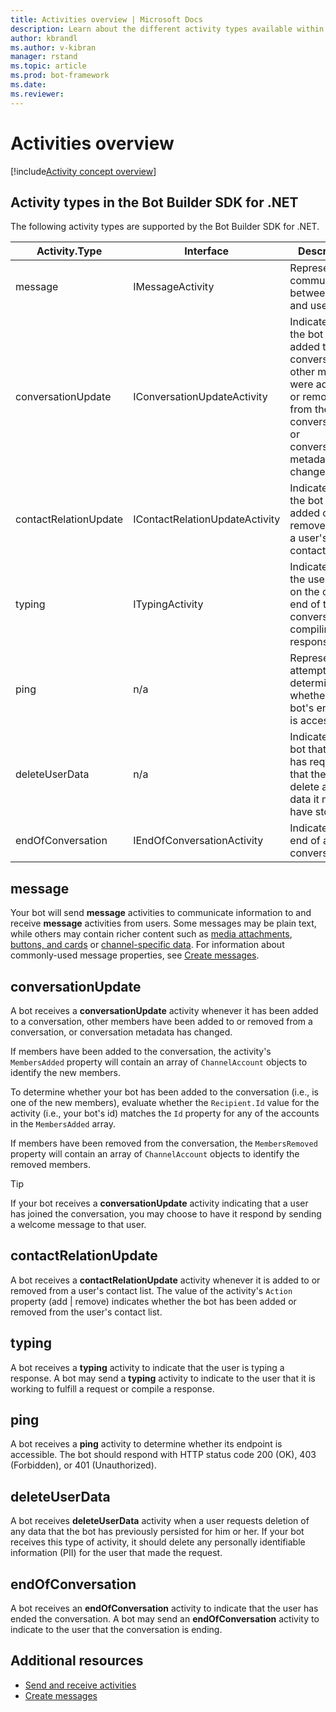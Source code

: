 ```yaml
---
title: Activities overview | Microsoft Docs
description: Learn about the different activity types available within the Bot Builder SDK for .NET.
author: kbrandl
ms.author: v-kibran
manager: rstand
ms.topic: article
ms.prod: bot-framework
ms.date: 
ms.reviewer:
---
```


# Activities overview

[!include[Activity concept overview](~/includes/snippet-dotnet-concept-activity.md)]

## Activity types in the Bot Builder SDK for .NET

The following activity types are supported by the Bot Builder SDK for .NET.

| Activity.Type | Interface | Description |
|------|------|------|
| message | IMessageActivity | Represents a communication between bot and user. |
| conversationUpdate | IConversationUpdateActivity | Indicates that the bot was added to a conversation, other members were added to or removed from the conversation, or conversation metadata has changed. |
| contactRelationUpdate | IContactRelationUpdateActivity | Indicates that the bot was added or removed from a user's contact list. |
| typing | ITypingActivity | Indicates that the user or bot on the other end of the conversation is compiling a response. | 
| ping | n/a | Represents an attempt to determine whether a bot's endpoint is accessible. | 
| deleteUserData | n/a | Indicates to a bot that a user has requested that the bot delete any user data it may have stored. |
| endOfConversation | IEndOfConversationActivity | Indicates the end of a conversation. |

## message

Your bot will send **message** activities to communicate information to and receive **message** activities from users. 
Some messages may be plain text, while others may contain richer content such as 
[media attachments](~/dotnet/bot-builder-dotnet-add-media-attachments.md), [buttons, and cards](~/dotnet/bot-builder-dotnet-add-rich-card-attachments.md) or 
[channel-specific data](~/dotnet/bot-builder-dotnet-channeldata.md). 
For information about commonly-used message properties, see [Create messages](~/dotnet/bot-builder-dotnet-create-messages.md).

## conversationUpdate

A bot receives a **conversationUpdate** activity whenever it has been added to a conversation, 
other members have been added to or removed from a conversation, 
or conversation metadata has changed. 

If members have been added to the conversation, the activity's `MembersAdded` property will contain an array of 
`ChannelAccount` objects to identify the new members. 

To determine whether your bot has been added to the conversation (i.e., is one of the new members), evaluate whether the `Recipient.Id` value for the activity (i.e., your bot's id) 
matches the `Id` property for any of the accounts in the `MembersAdded` array.

If members have been removed from the conversation, the `MembersRemoved` property will contain an array of `ChannelAccount` objects to identify the removed members. 

> [!TIP]
> If your bot receives a **conversationUpdate** activity indicating that a user has joined the conversation, 
> you may choose to have it respond by sending a welcome message to that user. 

## contactRelationUpdate

A bot receives a **contactRelationUpdate** activity whenever it is added to or removed from a user's contact list. The value of the activity's `Action` property (add | remove) indicates whether the bot has been added or removed from the user's contact list.

## typing

A bot receives a **typing** activity to indicate that the user is typing a response. 
A bot may send a **typing** activity to indicate to the user that it is working to fulfill a request or compile a response. 

## ping

A bot receives a **ping** activity to determine whether its endpoint is accessible. The bot should respond with HTTP status code 200 (OK), 403 (Forbidden), or 401 (Unauthorized).

## deleteUserData

A bot receives **deleteUserData** activity when a user requests deletion of any data that the bot has previously persisted for him or her. 
If your bot receives this type of activity, it should delete any personally identifiable information (PII) 
for the user that made the request.

## endOfConversation 

A bot receives an **endOfConversation** activity to indicate that the user has ended the conversation. 
A bot may send an **endOfConversation** activity to indicate to the user that the conversation is ending. 

## Additional resources

- [Send and receive activities](~/dotnet/bot-builder-dotnet-connector.md)
- [Create messages](~/dotnet/bot-builder-dotnet-create-messages.md)
